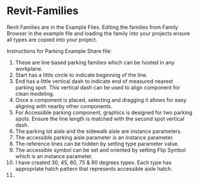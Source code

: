 # Revit-Families
Revit Families are in the Example Files. Editing the families from Family Browser in the example file and loading the family into your projects ensure all types are copied into your project. 

Instructions for Parking Example Share file:

1) These are line based parking families which can be hosted in any workplane.
2) Start has a little circle to indicate beginning of the line.
3) End has a little vertical dash to indicate end of measured nearest parking spot. This vertical dash can be used to align component for clean modeling.
4) Once a component is placed, selecting and dragging it allows for easy aligning with nearby other components.
5) For Accessible parking component, graphics is designed for two parking spots. Ensure the line length is matched with the second spot vertical dash.
6) The parking lot aisle and the sidewalk aisle are instance parameters. 
7) The accessible parking aisle parameter is an instance parameter.
8) The reference lines can be hidden by setting type parameter value.
9) The accessible symbol can be set and oriented by setting Flip Symbol which is an instance parameter.
10) I have created 30, 45, 60, 75 & 90 degrees types. Each type has appropriate hatch pattern that represents accessible aisle hatch.
11) 
